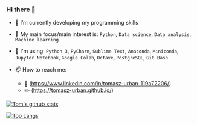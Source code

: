 ### Hi there 👋

- 🔭 I’m currently developing my programming skills
- 🌱 My main focus/main interest is: `Python`, `Data science`, `Data analysis`, `Machine learning`
- 🌱 I'm using: `Python 3`, `PyCharm`, `Sublime Text`, `Anaconda`, `Miniconda`,  `Jupyter Notebook`, `Google Colab`, `Octave`, `PostgreSQL`, `Git Bash`


- 📫 How to reach me:
  - :office:  (https://www.linkedin.com/in/tomasz-urban-119a72206/)
  - :pencil2: (https://tomasz-urban.github.io/)


[![Tom's github stats](https://github-readme-stats.vercel.app/api?username=tomasz-urban&count_private=true&show_icons=true&theme=radical&hide_rank=false)](https://github.com/tomasz-urban/github-readme-stats)


[![Top Langs](https://github-readme-stats.vercel.app/api/top-langs/?username=tomasz-urban)](https://github.com/tomasz-urban/github-readme-stats)

<!--
**tomasz-urban/tomasz-urban** is a ✨ _special_ ✨ repository because its `README.md` (this file) appears on your GitHub profile.



Here are some ideas to get you started:

- 🔭 I’m currently working on ...
- 🌱 I’m currently learning ...
- 👯 I’m looking to collaborate on ...
- 🤔 I’m looking for help with ...
- 💬 Ask me about ...
- 📫 How to reach me: ...
- 😄 Pronouns: ...
- ⚡ Fun fact: ...
-->
